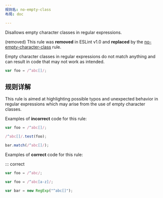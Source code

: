 ```yaml
---
规则名: no-empty-class
布局: doc

---
```


Disallows empty character classes in regular expressions.

(removed) This rule was **removed** in ESLint v1.0 and **replaced** by the [no-empty-character-class](no-empty-character-class) rule.

Empty character classes in regular expressions do not match anything and can result in code that may not work as intended.

```js
var foo = /^abc[]/;
```

## 规则详解

This rule is aimed at highlighting possible typos and unexpected behavior in regular expressions which may arise from the use of empty character classes.

Examples of **incorrect** code for this rule:



```js
var foo = /^abc[]/;

/^abc[]/.test(foo);

bar.match(/^abc[]/);
```

Examples of **correct** code for this rule:

::: correct

```js
var foo = /^abc/;

var foo = /^abc[a-z]/;

var bar = new RegExp("^abc[]");
```
